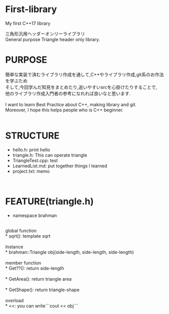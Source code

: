 # First-library
My first C++17 library

三角形汎用ヘッダーオンリーライブラリ<br>
General purpose Triangle header only library.<br>

# PURPOSE
簡単な実装で済むライブラリ作成を通して,C++やライブラリ作成,git系のお作法を学ぶため<br>
そして,今回学んだ知見をまとめたり,追いやすいsrcを心掛けたりすることで,<br>
他のライブラリ作成入門者の参考になれれば良いなと思います.<br>
<br>
I want to learn Best Practice about C++, making library and git.<br>
Moreover, I hope this helps people who is C++ beginner.<br>
<br>

# STRUCTURE
* hello.h: print hello<br>
* triangle.h: This can operate triangle<br>
* TriangleTest.cpp: test<br>
* LearnedList.md: put together things I learned<br>
* project.txt: memo<br>
<br>

# FEATURE(triangle.h)
* namespace brahman<br>
<br>
global function<br>
* sqrt(): template sqrt<br>
<br>
Instance<br>
* brahman::Triangle<T> obj(side-length, side-length, side-length)<br>
<br>
member function<br>
* Get??(): return side-length<br>
<br>
* GetArea(): return triangle area<br>
<br>
* GetShape(): return triangle-shape<br>
<br>
overload<br>
* <<: you can write```cout << obj``` <br>